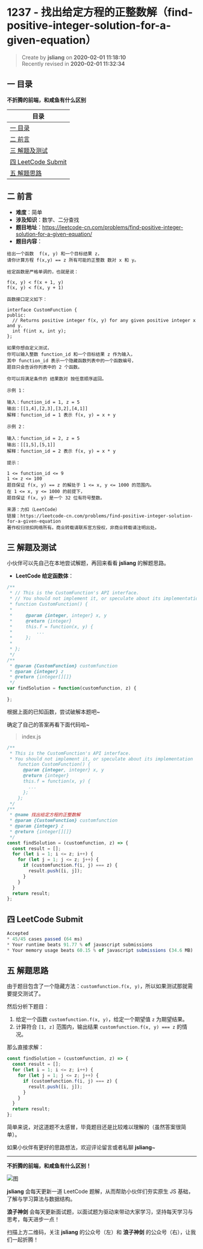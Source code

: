 1237 - 找出给定方程的正整数解（find-positive-integer-solution-for-a-given-equation）
===

> Create by **jsliang** on **2020-02-01 11:18:10**  
> Recently revised in **2020-02-01 11:32:34**

## 一 目录

**不折腾的前端，和咸鱼有什么区别**

| 目录 |
| --- | 
| [一 目录](#chapter-one) | 
| [二 前言](#chapter-two) |
| [三 解题及测试](#chapter-three) |
| [四 LeetCode Submit](#chapter-four) |
| [五 解题思路](#chapter-five) |

## 二 前言



* **难度**：简单
* **涉及知识**：数学、二分查找
* **题目地址**：https://leetcode-cn.com/problems/find-positive-integer-solution-for-a-given-equation/
* **题目内容**：

```
给出一个函数  f(x, y) 和一个目标结果 z，
请你计算方程 f(x,y) == z 所有可能的正整数 数对 x 和 y。

给定函数是严格单调的，也就是说：

f(x, y) < f(x + 1, y)
f(x, y) < f(x, y + 1)

函数接口定义如下：

interface CustomFunction {
public:
  // Returns positive integer f(x, y) for any given positive integer x and y.
  int f(int x, int y);
};

如果你想自定义测试，
你可以输入整数 function_id 和一个目标结果 z 作为输入，
其中 function_id 表示一个隐藏函数列表中的一个函数编号，
题目只会告诉你列表中的 2 个函数。  

你可以将满足条件的 结果数对 按任意顺序返回。

示例 1：

输入：function_id = 1, z = 5
输出：[[1,4],[2,3],[3,2],[4,1]]
解释：function_id = 1 表示 f(x, y) = x + y

示例 2：

输入：function_id = 2, z = 5
输出：[[1,5],[5,1]]
解释：function_id = 2 表示 f(x, y) = x * y

提示：

1 <= function_id <= 9
1 <= z <= 100
题目保证 f(x, y) == z 的解处于 1 <= x, y <= 1000 的范围内。
在 1 <= x, y <= 1000 的前提下，
题目保证 f(x, y) 是一个 32 位有符号整数。

来源：力扣（LeetCode）
链接：https://leetcode-cn.com/problems/find-positive-integer-solution-for-a-given-equation
著作权归领扣网络所有。商业转载请联系官方授权，非商业转载请注明出处。
```

## 三 解题及测试



小伙伴可以先自己在本地尝试解题，再回来看看 **jsliang** 的解题思路。

* **LeetCode 给定函数体**：

```js
/**
 * // This is the CustomFunction's API interface.
 * // You should not implement it, or speculate about its implementation
 * function CustomFunction() {
 *
 *     @param {integer, integer} x, y
 *     @return {integer}
 *     this.f = function(x, y) {
 *         ...
 *     };
 *
 * };
 */
/**
 * @param {CustomFunction} customfunction
 * @param {integer} z
 * @return {integer[][]}
 */
var findSolution = function(customfunction, z) {
    
};
```

根据上面的已知函数，尝试破解本题吧~

确定了自己的答案再看下面代码哈~

> index.js

```js
/**
 * This is the CustomFunction's API interface.
 * You should not implement it, or speculate about its implementation
    function CustomFunction() {
      @param {integer, integer} x, y
      @return {integer}
      this.f = function(x, y) {
        ...
      };
    };
 */
/**
 * @name 找出给定方程的正整数解
 * @param {CustomFunction} customfunction
 * @param {integer} z
 * @return {integer[][]}
 */
const findSolution = (customfunction, z) => {
  const result = [];
  for (let i = 1; i <= z; i++) {
    for (let j = 1; j <= z; j++) {
      if (customfunction.f(i, j) === z) {
        result.push([i, j]);
      }
    }
  }
  return result;
};
```

## 四 LeetCode Submit



```js
Accepted
* 45/45 cases passed (64 ms)
* Your runtime beats 91.77 % of javascript submissions
* Your memory usage beats 60.15 % of javascript submissions (34.6 MB)
```

## 五 解题思路



由于题目包含了一个隐藏方法：`customfunction.f(x, y)`，所以如果测试那就需要提交测试了。

然后分析下题目：

1. 给定一个函数 `customfunction.f(x, y)`，给定一个期望值 `z` 为期望结果。
2. 计算符合 `[1, z]` 范围内，输出结果 `customfunction.f(x, y) === z` 的情况。

那么直接求解：

```js
const findSolution = (customfunction, z) => {
  const result = [];
  for (let i = 1; i <= z; i++) {
    for (let j = 1; j <= z; j++) {
      if (customfunction.f(i, j) === z) {
        result.push([i, j]);
      }
    }
  }
  return result;
};
```

简单来说，对这道题不太感冒，毕竟题目还是比较难以理解的（虽然答案很简单）。

如果小伙伴有更好的思路想法，欢迎评论留言或者私聊 **jsliang**~

---

**不折腾的前端，和咸鱼有什么区别！**

![图](../../../public-repertory/img/z-index-small.png)

**jsliang** 会每天更新一道 LeetCode 题解，从而帮助小伙伴们夯实原生 JS 基础，了解与学习算法与数据结构。

**浪子神剑** 会每天更新面试题，以面试题为驱动来带动大家学习，坚持每天学习与思考，每天进步一点！

扫描上方二维码，关注 **jsliang** 的公众号（左）和 **浪子神剑** 的公众号（右），让我们一起折腾！

